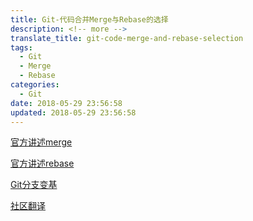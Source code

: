 ```yaml
---
title: Git-代码合并Merge与Rebase的选择
description: <!-- more -->
translate_title: git-code-merge-and-rebase-selection
tags:
  - Git
  - Merge
  - Rebase
categories:
  - Git
date: 2018-05-29 23:56:58
updated: 2018-05-29 23:56:58
---
```


[官方讲述merge](https://git-scm.com/docs/git-merge)

[官方讲述rebase](https://git-scm.com/docs/git-rebase) 

[Git分支变基](https://git-scm.com/book/zh/v2/Git-%E5%88%86%E6%94%AF-%E5%8F%98%E5%9F%BA)

[社区翻译](https://github.com/geeeeeeeeek/git-recipes/wiki/5.1-%E4%BB%A3%E7%A0%81%E5%90%88%E5%B9%B6%EF%BC%9AMerge%E3%80%81Rebase-%E7%9A%84%E9%80%89%E6%8B%A9)

